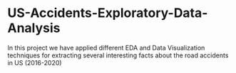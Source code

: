 # US-Accidents-Exploratory-Data-Analysis
In this project we have applied different EDA and Data Visualization techniques for extracting several interesting facts about the road accidents in US (2016-2020)
